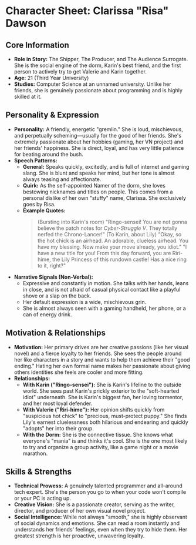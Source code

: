 # Character Sheet: Clarissa "Risa" Dawson

## Core Information
* **Role in Story:** The Shipper, The Producer, and The Audience Surrogate. She is the social engine of the dorm, Karin's best friend, and the first person to actively try to get Valerie and Karin together.
* **Age:** 21 (Third Year University)
* **Studies:** Computer Science at an unnamed university. Unlike her friends, she is genuinely passionate about programming and is highly skilled at it.

## Personality & Expression
* **Personality:** A friendly, energetic "gremlin." She is loud, mischievous, and perpetually scheming—usually for the good of her friends. She's extremely passionate about her hobbies (gaming, her VN project) and her friends' happiness. She is direct, loyal, and has very little patience for beating around the bush.
* **Speech Patterns:**
    * **General:** Speaks quickly, excitedly, and is full of internet and gaming slang. She is blunt and speaks her mind, but her tone is almost always teasing and affectionate.
    * **Quirk:** As the self-appointed Namer of the dorm, she loves bestowing nicknames and titles on people. This comes from a personal dislike of her own "stuffy" name, Clarissa. She exclusively goes by Risa.
    * **Example Quotes:**
        > (Bursting into Karin's room) "Ringo-sensei! You are not gonna believe the patch notes for *Cyber-Struggle V*. They totally nerfed the Chrono-Lancer!"
        > (To Karin, about Lily) "Okay, so the hot chick is an airhead. An adorable, clueless airhead. You have my blessing. Now make your move already, you idiot."
        > "I have a new title for you! From this day forward, you are Riri-hime, the Lily Princess of this rundown castle! Has a nice ring to it, right?"
* **Narrative Signals (Non-Verbal):**
    * Expressive and constantly in motion. She talks with her hands, leans in close, and is not afraid of casual physical contact like a playful shove or a slap on the back.
    * Her default expression is a wide, mischievous grin.
    * She is almost always seen with a gaming handheld, her phone, or a can of energy drink.

## Motivation & Relationships
* **Motivation:** Her primary drives are her creative passions (like her visual novel) and a fierce loyalty to her friends. She sees the people around her like characters in a story and wants to help them achieve their "good ending." Hating her own formal name makes her passionate about giving others identities she feels are cooler and more fitting.
* **Relationships:**
    * **With Karin ("Ringo-sensei"):** She is Karin's lifeline to the outside world. She sees past Karin's prickly exterior to the "soft-hearted idiot" underneath. She is Karin's biggest fan, her loving tormentor, and her most loyal defender.
    * **With Valerie ("Riri-hime"):** Her opinion shifts quickly from "suspicious hot chick" to "precious, must-protect puppy." She finds Lily's earnest cluelessness both hilarious and endearing and quickly "adopts" her into their group.
    * **With the Dorm:** She is the connective tissue. She knows what everyone's "mania" is and thinks it's cool. She is the one most likely to try and organize a group activity, like a game night or a movie marathon.

## Skills & Strengths
* **Technical Prowess:** A genuinely talented programmer and all-around tech expert. She's the person you go to when your code won't compile or your PC is acting up.
* **Creative Vision:** She is a passionate creator, serving as the writer, director, and producer of her own visual novel project.
* **Social Intelligence:** While not always "smooth," she is highly observant of social dynamics and emotions. She can read a room instantly and understands her friends' feelings, even when they try to hide them. Her greatest strength is her proactive, unwavering loyalty.
